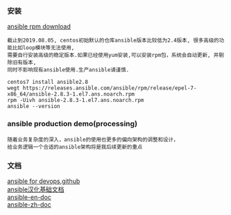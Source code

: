 ### 安装
[ansible rpm download][1]
```
截止到2019.08.05, centos初始默认的仓库ansible版本比较低为2.4版本, 很多高级的功能比如loop模块等无法使用,
需要自行安装高级的稳定版本.如果已经使用yum安装,可以安装rpm包，系统会自动更新, 并剔除旧有版本,
同时不影响现有ansible使用.生产ansible请谨慎.

centos7 install ansible2.8
wegt https://releases.ansible.com/ansible/rpm/release/epel-7-x86_64/ansible-2.8.3-1.el7.ans.noarch.rpm
rpm -Uivh ansible-2.8.3-1.el7.ans.noarch.rpm
ansible --version
```




### ansible production demo(processing)
```
随着业务复杂度的深入，ansible的使用也更多的偏向架构的调整和设计，  
给业务逻辑一个合适的ansible架构将是我后续更新的重点
```

### 文档
[ansible for devops][2],[github][6]  
[ansible汉化基础文档][3]  
[ansible-en-doc][4]  
[ansible-zh-doc][5]

[1]: https://releases.ansible.com/ansible/rpm/release/epel-7-x86_64/
[2]: https://www.ansible.com/resources/ebooks/ansible-for-devops
[3]: http://getansible.com/
[4]: https://docs.ansible.com/ansible/latest/
[5]: https://ansible-tran.readthedocs.io/en/latest/docs/
[6]: https://github.com/geerlingguy/ansible-for-devops
